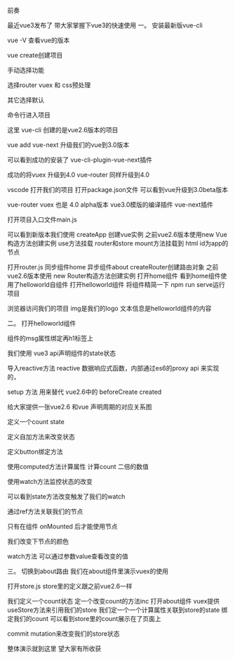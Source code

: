 前奏

最近vue3发布了  带大家掌握下vue3的快速使用
一。
安装最新版vue-cli

vue -V 查看vue的版本 

vue create创建项目

手动选择功能

选择router vuex 和 css预处理

其它选择默认

命令行进入项目


这里 vue-cli 创建的是vue2.6版本的项目

vue add vue-next 升级我们的vue到3.0版本


可以看到成功的安装了 vue-cli-plugin-vue-next插件

成功的将vuex 升级到4.0
vue-router 同样升级到4.0

vscode 打开我们的项目 打开package.json文件
可以看到vue升级到3.0beta版本

vue-router vuex 也是 4.0 alpha版本
vue3.0模版的编译插件 
vue-next插件

打开项目入口文件main.js

可以看到新版本我们使用  createApp 创建vue实例
之前vue2.6版本使用new Vue构造方法创建实例
use方法挂载 router和store
mount方法挂载到 html id为app的节点

打开router.js
同步组件home
异步组件about
createRouter创建路由对象
之前vue2.6版本使用 new Router构造方法创建实例
打开home组件
看到home组件使用了helloworld自组件
打开helloworld组件 将组件精简一下
npm run serve运行项目

浏览器访问我们的项目
img是我们的logo
文本信息是helloworld组件的内容

二。
打开helloworld组件

组件的msg属性绑定再h1标签上

我们使用 vue3 api声明组件的state状态

导入reactive方法
reactive 数据响应式函数，内部通过es6的proxy api 来实现的，

setup 方法  用来替代 vue2.6中的 beforeCreate created

给大家提供一张vue2.6 和vue 声明周期的对应关系图

定义一个count state

定义自加方法来改变状态

定义button绑定方法

使用computed方法计算属性
计算count 二倍的数值

使用watch方法监控状态的改变

可以看到state方法改变触发了我们的watch

通过ref方法关联我们的节点

只有在组件 onMounted 后才能使用节点

我们改变下节点的颜色

watch方法 可以通过参数value查看改变的值


三。
切换到about路由
我们在about组件里演示vuex的使用

打开store.js
store里的定义跟之前vue2.6一样

我们定义一个count状态
定一个改变count的方法inc
打开about组件
vuex提供useStore方法来引用我们的store
我们定一个一个计算属性关联到store的state
绑定我们的count 
可以看到store里的count展示在了页面上

commit mutation来改变我们的store状态

整体演示就到这里 望大家有所收获





